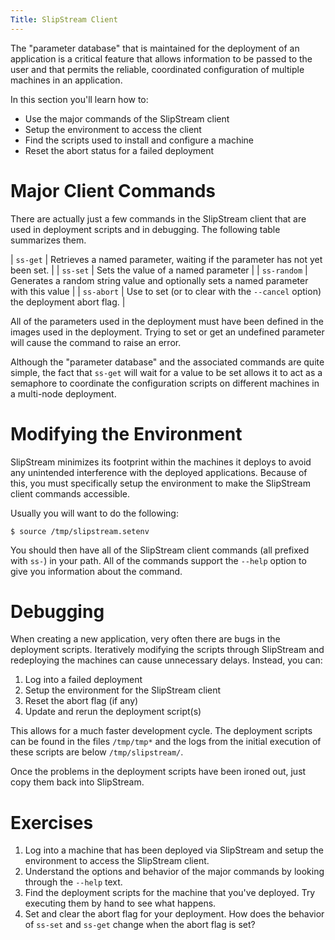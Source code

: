 ```yaml
---
Title: SlipStream Client
---
```


The "parameter database" that is maintained for the deployment of an
application is a critical feature that allows information to be passed
to the user and that permits the reliable, coordinated configuration
of multiple machines in an application.

In this section you'll learn how to:

  - Use the major commands of the SlipStream client
  - Setup the environment to access the client
  - Find the scripts used to install and configure a machine
  - Reset the abort status for a failed deployment

# Major Client Commands

There are actually just a few commands in the SlipStream client that
are used in deployment scripts and in debugging.  The following table
summarizes them.

| `ss-get`    | Retrieves a named parameter, waiting if the parameter has not yet been set. | 
| `ss-set`    | Sets the value of a named parameter |
| `ss-random` | Generates a random string value and optionally sets a named parameter with this value |
| `ss-abort`  | Use to set (or to clear with the `--cancel` option) the deployment abort flag. |

All of the parameters used in the deployment must have been defined in
the images used in the deployment.  Trying to set or get an undefined
parameter will cause the command to raise an error. 

Although the "parameter database" and the associated commands are
quite simple, the fact that `ss-get` will wait for a value to be set
allows it to act as a semaphore to coordinate the configuration
scripts on different machines in a multi-node deployment.

# Modifying the Environment

SlipStream minimizes its footprint within the machines it deploys to
avoid any unintended interference with the deployed applications.
Because of this, you must specifically setup the environment to make
the SlipStream client commands accessible.  

Usually you will want to do the following:

    $ source /tmp/slipstream.setenv

You should then have all of the SlipStream client commands (all
prefixed with `ss-`) in your path.  All of the commands support the
`--help` option to give you information about the command.

# Debugging

When creating a new application, very often there are bugs in the
deployment scripts.  Iteratively modifying the scripts through
SlipStream and redeploying the machines can cause unnecessary delays.
Instead, you can:

  1. Log into a failed deployment
  2. Setup the environment for the SlipStream client
  3. Reset the abort flag (if any)
  4. Update and rerun the deployment script(s)

This allows for a much faster development cycle.  The deployment
scripts can be found in the files `/tmp/tmp*` and the logs from the
initial execution of these scripts are below `/tmp/slipstream/`.  

Once the problems in the deployment scripts have been ironed out, just
copy them back into SlipStream. 

# Exercises

  1. Log into a machine that has been deployed via SlipStream and
     setup the environment to access the SlipStream client. 
  2. Understand the options and behavior of the major commands by
     looking through the `--help` text. 
  3. Find the deployment scripts for the machine that you've
     deployed.  Try executing them by hand to see what happens. 
  4. Set and clear the abort flag for your deployment.  How does the
     behavior of `ss-set` and `ss-get` change when the abort flag is
     set? 
